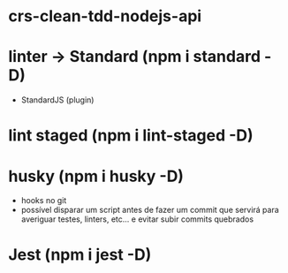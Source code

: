 # crs-clean-tdd-nodejs-api

# linter -> Standard (npm i standard -D)

- StandardJS (plugin)

# lint staged (npm i lint-staged -D)

# husky (npm i husky -D)

- hooks no git
- possível disparar um script antes de fazer um commit que servirá para averiguar testes, linters, etc... e evitar subir commits quebrados

# Jest (npm i jest -D)
